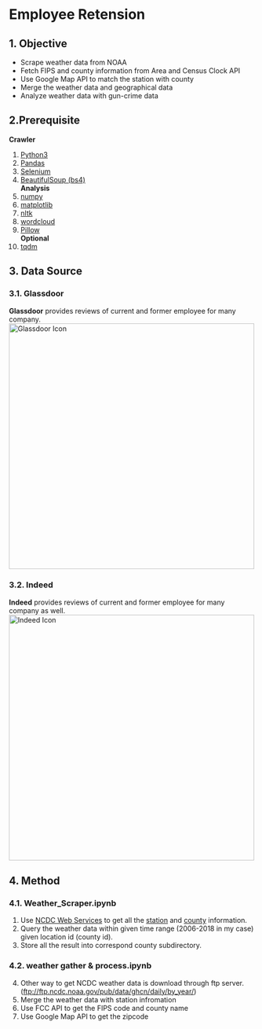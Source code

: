 # Employee Retension


## 1. Objective
* Scrape weather data from NOAA
* Fetch FIPS and county information from Area and Census Clock API
* Use Google Map API to match the station with county
* Merge the weather data and geographical data
* Analyze weather data with gun-crime data

## 2.Prerequisite
**Crawler**  
1. [Python3](https://www.python.org/downloads/)
2. [Pandas](https://pypi.org/project/pandas/)
3. [Selenium](https://selenium-python.readthedocs.io/)  
4. [BeautifulSoup (bs4)](https://www.crummy.com/software/BeautifulSoup/bs4/doc/)  
**Analysis**  
5. [numpy](http://www.numpy.org/)
6. [matplotlib](https://matplotlib.org/)
7. [nltk](https://www.nltk.org/)
8. [wordcloud](https://github.com/amueller/word_cloud)  
9. [Pillow](https://pillow.readthedocs.io/en/stable/)   
**Optional**   
10. [tqdm](https://github.com/tqdm/tqdm)


## 3. Data Source

### 3.1. Glassdoor
**Glassdoor** provides reviews of current and former employee for many company.   
<img src="https://hiretulane.tulane.edu/sites/hiretulane.tulane.edu/files/logo-glassdoor-color.087f3470.png" alt="Glassdoor Icon" width="500"/>

### 3.2. Indeed
**Indeed** provides reviews of current and former employee for many company as well.  
<img src="https://www.lifewire.com/thmb/PLDQoVGvvEeic5VObpOg7DvwTEA=/768x0/filters:no_upscale():max_bytes(150000):strip_icc()/indeed-logo-RGB-tagline-598f6af7396e5a00105fd927.jpg" alt="Indeed Icon" width="500"/>


## 4. Method
### 4.1. Weather_Scraper.ipynb
1. Use [NCDC Web Services](https://www.ncdc.noaa.gov/cdo-web/webservices/v2) to get all the [station](https://www.ncdc.noaa.gov/cdo-web/webservices/v2#stations) and [county](https://www.ncdc.noaa.gov/cdo-web/webservices/v2#locations) information.
2. Query the weather data within given time range (2006-2018 in my case) given location id (county id).
3. Store all the result into correspond county subdirectory. 

### 4.2. weather gather & process.ipynb
4. Other way to get NCDC weather data is download through ftp server. (ftp://ftp.ncdc.noaa.gov/pub/data/ghcn/daily/by_year/)
5. Merge the weather data with station infromation
6. Use FCC API to get the FIPS code and county name
7. Use Google Map API to get the zipcode
